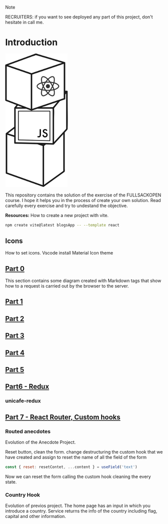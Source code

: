 > [!NOTE]  
> RECRUITERS: if you want to see deployed any part of this project, don't hesitate in call me.

# Introduction
<div style=»padding: 10px; float: left; width: 45%; text-align: justify;»> 
  <img src="./utils/descarga.svg" alt="Logo del proyecto" width="200" />
</div>
<div style=»padding: 10px; float: right; width: 45%; text-align: justify;»>
 <p>
    This repository contains the solution of the exercise of the FULLSACKOPEN course.
    I hope it helps you in the process of create your own solution.
    Read carefully every exercise and try to undestand the objective.
  </p>
</div>

**Resources:**
How to create a new project with vite.

```bash
npm create vite@latest blogsApp -- --template react
```

## Icons

How to set icons.
Vscode install Material Icon theme

## [Part 0](https://fullstackopen.com/es/part0)

This section contains some diagram created with Markdown tags that show how to a request is carried out by the browser to the server.

## [Part 1](https://fullstackopen.com/es/part1)

## [Part 2](https://fullstackopen.com/es/part2)

## [Part 3](https://fullstackopen.com/es/part3)

## [Part 4](https://fullstackopen.com/es/part4)

## [Part 5](https://fullstackopen.com/es/part5)

## [Part6 - Redux](https://fullstackopen.com/es/part6)

### unicafe-redux

## [Part 7 - React Router, Custom hooks](https://fullstackopen.com/es/part7)

### Routed anecdotes
Evolution of the Anecdote Project. 

Reset button, clean the form. change destructuring the custom hook that we have created and assign to reset the name of all the field of the form 

```javascript 
const { reset: resetContet, ...content } = useField('text')
```

Now we can reset the form calling the custom hook cleaning the every state.
### Country Hook
Evolution of previos project. 
The home page has an input in which you introduce a country. Service returns the info of the country including flag, capital and other information. 

